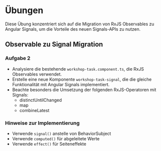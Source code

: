 # Übungen



Diese Übung konzentriert sich auf die Migration von RxJS Observables zu Angular Signals, um die Vorteile des neuen Signals-APIs zu nutzen.


## Observable zu Signal Migration

### Aufgabe 2

- Analysiere die bestehende `workshop-task.component.ts`, die RxJS Observables verwendet.
- Erstelle eine neue Komponente `workshop-task-signal`, die die gleiche Funktionalität mit Angular Signals implementiert.
- Beachte besonders die Umsetzung der folgenden RxJS-Operatoren mit Signals:
  - distinctUntilChanged
  - map
  - combineLatest

### Hinweise zur Implementierung

- Verwende `signal()` anstelle von BehaviorSubject
- Verwende `computed()` für abgeleitete Werte
- Verwende `effect()` für Seiteneffekte


<div style="page-break-after: always;"></div>